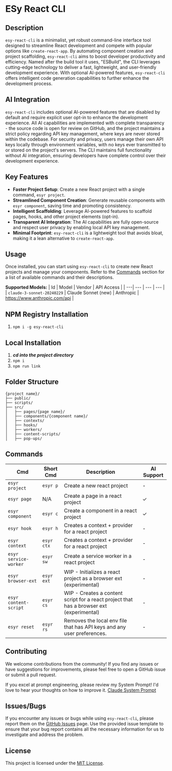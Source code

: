 # ESy React CLI
## Description
`esy-react-cli` is a minimalist, yet robust command-line interface tool designed to streamline React development and compete with popular options like `create-react-app`. By automating component creation and project scaffolding, `esy-react-cli` aims to boost developer productivity and efficiency. Named after the build tool it uses, "ESBuild", the CLI leverages cutting-edge technology to deliver a fast, lightweight, and user-friendly development experience. With optional AI-powered features, `esy-react-cli` offers intelligent code generation capabilities to further enhance the development process.

## AI Integration
`esy-react-cli` includes optional AI-powered features that are disabled by default and require explicit user opt-in to enhance the development experience. All AI capabilities are implemented with complete transparency - the source code is open for review on GitHub, and the project maintains a strict policy regarding API key management, where keys are never stored within the codebase. For security and privacy, users manage their own API keys locally through environment variables, with no keys ever transmitted to or stored on the project's servers. The CLI maintains full functionality without AI integration, ensuring developers have complete control over their development experience.

## Key Features
- **Faster Project Setup**: Create a new React project with a single command, `esyr project`.
- **Streamlined Component Creation**: Generate reusable components with `esyr component`, saving time and promoting consistency.
- **Intelligent Scaffolding**: Leverage AI-powered features to scaffold pages, hooks, and other project elements (opt-in).
- **Transparent AI Integration**: The AI capabilities are fully open-source and respect user privacy by enabling local API key management.
- **Minimal Footprint**: `esy-react-cli` is a lightweight tool that avoids bloat, making it a lean alternative to `create-react-app`.

## Usage
Once installed, you can start using `esy-react-cli` to create new React projects and manage your components. Refer to the [Commands](#commands) section for a list of available commands and their descriptions.

**Supported Models:**
| Id | Model | Vendor | API Access |
| ---| --- | --- | --- |
| `claude-3-sonnet-20240229` | Claude Sonnet (new) | Anthropic | https://www.anthropic.com/api |

## NPM Registry Installation
1. `npm i -g esy-react-cli`

## Local Installation
1. ___cd into the project directory___
2. `npm i`
3. `npm run link`

## Folder Structure
```
{project name}/
├── public/
├── scripts/
├── src/
│   ├── pages/{page name}/
│   ├── components/{component name}/
│   ├── contexts/
│   ├── hooks/
│   ├── workers/
│   ├── content-scripts/
│   ├── pop-ups/
```

## Commands
| Cmd | Short Cmd | Description | AI Support |
| --- | --- | --- | --- |
| `esyr project` | `esyr p` | Create a new react project | - |
| `esyr page` | N/A | Create a page in a react project | ✓ |
| `esyr component` | `esyr c` | Create a component in a react project | ✓ |
| `esyr hook` | `esyr h` | Creates a context + provider for a react project | - |
| `esyr context` | `esyr ctx` | Creates a context + provider for a react project | - |
| `esyr service-worker` | `esyr sw` | Create a service worker in a react project | - |
| `esyr browser-ext` | `esyr ext` | WIP - Initializes a react project as a browser ext (experimental) | - |
| `esyr content-script` | `esyr cs` | WIP - Creates a content script for a react project that has a browser ext (experimental) | - |
| `esyr reset` | `esyr rs` | Removes the local env file that has API keys and any user preferences. | - |

## Contributing
We welcome contributions from the community! If you find any issues or have suggestions for improvements, please feel free to open a GitHub issue or submit a pull request.

If you excel at prompt engineering, please review my System Prompt! I'd love to hear your thoughts on how to improve it. [Claude System Prompt](https://github.com/tmburt04/esy-react/blob/main/src/providers/claude/claude.model.js)

## Issues/Bugs
If you encounter any issues or bugs while using `esy-react-cli`, please report them on the [GitHub Issues](https://github.com/tmburt04/esy-react/issues/new) page. Use the provided issue template to ensure that your bug report contains all the necessary information for us to investigate and address the problem.

## License
This project is licensed under the [MIT License](LICENSE).